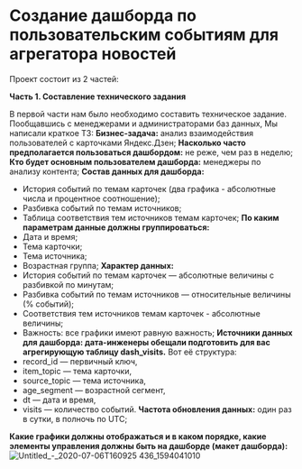 #  Создание дашборда по пользовательским событиям для агрегатора новостей

Проект состоит из 2 частей:

**Часть 1. Составление технического задания**

В первой части нам было необходимо составить техническое задание. Пообщавшись с менеджерами и администраторами баз данных, Мы написали краткое ТЗ:
**Бизнес-задача:** анализ взаимодействия пользователей с карточками Яндекс.Дзен;
**Насколько часто предполагается пользоваться дашбордом:** не реже, чем раз в неделю;
**Кто будет основным пользователем дашборда:** менеджеры по анализу контента;
**Состав данных для дашборда:**
* История событий по темам карточек (два графика - абсолютные числа и процентное соотношение);
* Разбивка событий по темам источников;
* Таблица соответствия тем источников темам карточек;
**По каким параметрам данные должны группироваться:**
* Дата и время;
* Тема карточки;
* Тема источника;
* Возрастная группа;
**Характер данных:**
* История событий по темам карточек — абсолютные величины с разбивкой по минутам;
* Разбивка событий по темам источников — относительные величины (% событий);
* Соответствия тем источников темам карточек - абсолютные величины;
* Важность: все графики имеют равную важность;
**Источники данных для дашборда: дата-инженеры обещали подготовить для вас агрегирующую таблицу dash_visits.** Вот её структура:
* record_id — первичный ключ,
* item_topic — тема карточки,
* source_topic — тема источника,
* age_segment — возрастной сегмент,
* dt — дата и время,
* visits — количество событий.
**Частота обновления данных:** один раз в сутки, в полночь по UTC;

**Какие графики должны отображаться и в каком порядке, какие элементы управления должны быть на дашборде (макет дашборда):**
![Untitled_-_2020-07-06T160925 436_1594041010](https://user-images.githubusercontent.com/120196946/215552360-f64191d5-2f66-418a-8293-18e40efe7b0b.png)
